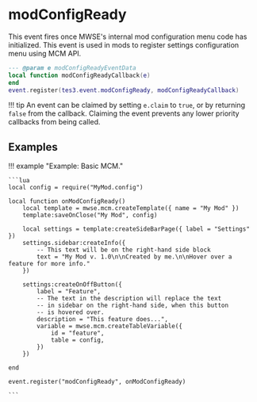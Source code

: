 # modConfigReady

This event fires once MWSE's internal mod configuration menu code has initialized. This event is used in mods to register settings configuration menu using MCM API.

```lua
--- @param e modConfigReadyEventData
local function modConfigReadyCallback(e)
end
event.register(tes3.event.modConfigReady, modConfigReadyCallback)
```

!!! tip
	An event can be claimed by setting `e.claim` to `true`, or by returning `false` from the callback. Claiming the event prevents any lower priority callbacks from being called.

## Examples

!!! example "Example: Basic MCM."

	```lua
	local config = require("MyMod.config")

	local function onModConfigReady()
		local template = mwse.mcm.createTemplate({ name = "My Mod" })
		template:saveOnClose("My Mod", config)

		local settings = template:createSideBarPage({ label = "Settings" })
		settings.sidebar:createInfo({
			-- This text will be on the right-hand side block
			text = "My Mod v. 1.0\n\nCreated by me.\n\nHover over a feature for more info."
		})

		settings:createOnOffButton({
			label = "Feature",
			-- The text in the description will replace the text
			-- in sidebar on the right-hand side, when this button
			-- is hovered over.
			description = "This feature does...",
			variable = mwse.mcm.createTableVariable({
				id = "feature",
				table = config,
			})
		})

	end

	event.register("modConfigReady", onModConfigReady)

	```

